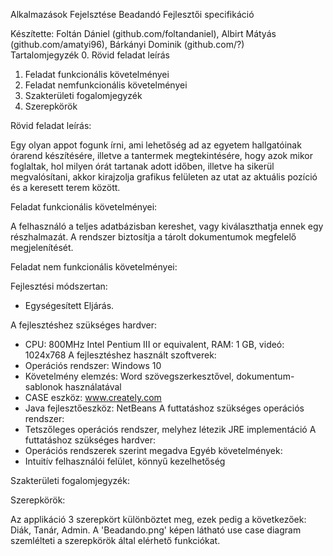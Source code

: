 Alkalmazások Fejelsztése Beadandó
Fejlesztői specifikáció

Készítette: Foltán Dániel (github.com/foltandaniel), Albirt Mátyás (github.com/amatyi96), Bárkányi Dominik (github.com/?)
 
Tartalomjegyzék
0.  Rövid feladat leírás
1.	Feladat funkcionális követelményei
2.	Feladat nemfunkcionális követelményei
3.	Szakterületi fogalomjegyzék
4.	Szerepkörök

Rövid feladat leírás:

Egy olyan appot fogunk írni, ami lehetőség ad az egyetem hallgatóinak órarend készítésére, illetve a tantermek megtekintésére, hogy azok mikor foglaltak, hol milyen órát tartanak adott időben, illetve ha sikerül megvalósítani, akkor kirajzolja grafikus felületen az utat az aktuális pozíció és a keresett terem között.


Feladat funkcionális követelményei:

A felhasználó a teljes adatbázisban kereshet, vagy kiválaszthatja ennek egy részhalmazát.
A rendszer biztosítja a tárolt dokumentumok megfelelő megjelenítését. 


Feladat nem funkcionális követelményei:

Fejlesztési módszertan:

  - Egységesített Eljárás.

A fejlesztéshez szükséges hardver:
  - CPU: 800MHz Intel Pentium III or equivalent, RAM: 1 GB, videó: 1024x768
A fejlesztéshez használt szoftverek:
  - Operációs rendszer: Windows 10
  - Követelmény elemzés: Word szövegszerkesztővel, dokumentum-sablonok használatával
  - CASE eszköz: www.creately.com
  - Java fejlesztőeszköz: NetBeans
A futtatáshoz szükséges operációs rendszer:
  - Tetszőleges operációs rendszer, melyhez létezik JRE implementáció
A futtatáshoz szükséges hardver:
  - Operációs rendszerek szerint megadva
Egyéb követelmények:
  - Intuitív felhasználói felület, könnyű kezelhetőség


Szakterületi fogalomjegyzék:



Szerepkörök:

Az applikáció 3 szerepkört különböztet meg, ezek pedig a következőek: Diák, Tanár, Admin. A 'Beadando.png' képen látható use case diagram szemlélteti a szerepkörök által elérhető funkciókat.

